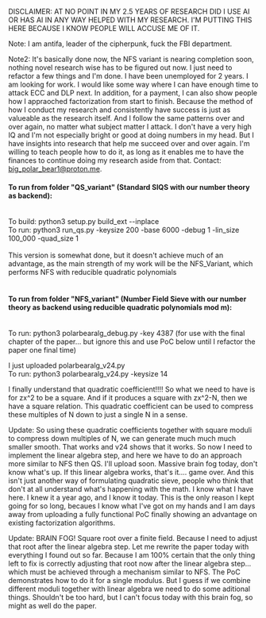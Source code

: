 DISCLAIMER: AT NO POINT IN MY 2.5 YEARS OF RESEARCH DID I USE AI OR HAS AI IN ANY WAY HELPED WITH MY RESEARCH. I'M PUTTING THIS HERE BECAUSE I KNOW PEOPLE WILL ACCUSE ME OF IT. 

Note: I am antifa, leader of the cipherpunk, fuck the FBI department. 

Note2: It's basically done now, the NFS variant is nearing completion soon, nothing novel research wise has to be figured out now. I just need to refactor a few things and I'm done.
I have been unemployed for 2 years. I am looking for work. I would like some way where I can have enough time to attack ECC and DLP next. In addition, for a payment, I can also show people how I appraoched factorization from start to finish. Because the method of how I conduct my research and consistently have success is just as valueable as the research itself. And I follow the same patterns over and over again, no matter what subject matter I attack. I don't have a very high IQ and I'm not especially bright or good at doing numbers in my head. But I have insights into research that help me succeed over and over again. I'm willing to teach people how to do it, as long as it enables me to have the finances to continue doing my research aside from that. Contact: big_polar_bear1@proton.me.

#### To run from folder "QS_variant" (Standard SIQS with our number theory as backend):</br></br>
To build: python3 setup.py build_ext --inplace</br>
To run: python3 run_qs.py -keysize 200 -base 6000 -debug 1 -lin_size 100_000 -quad_size 1</br></br>
This version is somewhat done, but it doesn't achieve much of an advantage, as the main strength of my work will be the NFS_Variant, which performs NFS with reducible quadratic polynomials<br><br>
#### To run from folder "NFS_variant" (Number Field Sieve with our number theory as backend using reducible quadratic polynomials mod m):</br></br>
To run: python3 polarbearalg_debug.py -key 4387 (for use with the final chapter of the paper... but ignore this and use PoC below until I refactor the paper one final time)

I just uploaded polarbearalg_v24.py</br>
To run: python3 polarbearalg_v24.py -keysize 14</br>

I finally understand that quadratic coefficient!!!! 
So what we need to have is for zx^2 to be a square. And if it produces a square with zx^2-N, then we have a square relation. This quadratic coefficient can be used to compress these multiples of N down to just a single N in a sense. 

Update: So using these quadratic coefficients together with square moduli to compress down multiples of N, we can generate much much much smaller smooth. That works and v24 shows that it works. So now I need to implement the linear algebra step, and here we have to do an approach more similar to NFS then QS. I'll upload soon. Massive brain fog today, don't know what's up. If this linear algebra works, that's it.... game over. And this isn't just another way of formulating quadratic sieve, people who think that don't at all understand what's happening with the math. I know what I have here. I knew it a year ago, and I know it today. This is the only reason I kept going for so long, becaues I know what I've got on my hands and I am days away from uploading a fully functional PoC finally showing an advantage on existing factorization algorithms.

Update: BRAIN FOG! Square root over a finite field. Because I need to adjust that root after the linear algebra step. Let me rewrite the paper today with everything I found out so far. Because I am 100% certain that the only thing left to fix is correctly adjusting that root now after the linear algebra step... which must be achieved through a mechanism similar to NFS. The PoC demonstrates how to do it for a single modulus. But I guess if we combine different moduli together with linear algebra we need to do some aditional things. Shouldn't be too hard, but I can't focus today with this brain fog, so might as well do the paper.
